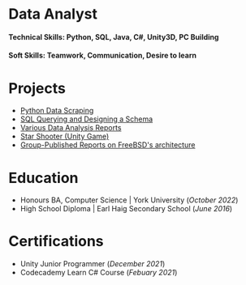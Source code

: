 # Data Analyst

#### Technical Skills: Python, SQL, Java, C#, Unity3D, PC Building
#### Soft Skills: Teamwork, Communication, Desire to learn

# Projects
- [Python Data Scraping](https://github.com/Niobium62/Web-Scraping)
- [SQL Querying and Designing a Schema](https://github.com/Niobium62/SQLQueries)
- [Various Data Analysis Reports](https://github.com/Niobium62/data-analysis-reports)
- [Star Shooter (Unity Game)](https://github.com/Niobium62/Spaceship-Game)
- [Group-Published Reports on FreeBSD's architecture](https://github.com/BitTheoryProject/eecs4314-reports)

# Education
- Honours BA, Computer Science | York University (_October 2022_)
- High School Diploma | Earl Haig Secondary School (_June 2016_)

# Certifications
- Unity Junior Programmer (_December 2021_)
- Codecademy Learn C# Course (_Febuary 2021_)
